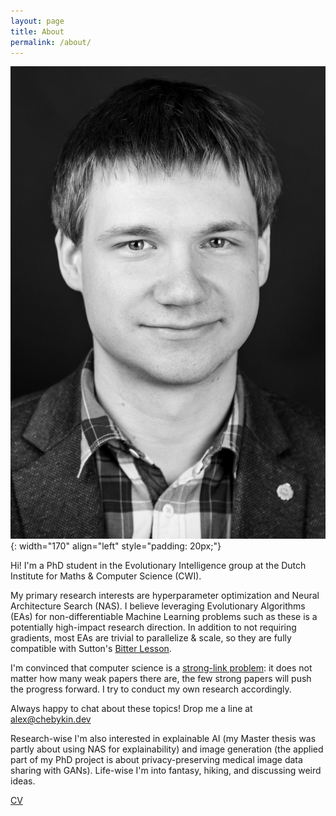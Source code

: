 ```yaml
---
layout: page
title: About
permalink: /about/
---
```


<!-- {: .center} -->
![me](me.jpg){: width="170" align="left" style="padding: 20px;"}

Hi! I'm a PhD student in the Evolutionary Intelligence group at the Dutch Institute for Maths & Computer Science (CWI). 

My primary research interests are hyperparameter optimization and Neural Architecture Search (NAS). I believe leveraging Evolutionary Algorithms (EAs) for non-differentiable Machine Learning problems such as these is a potentially high-impact research direction. In addition to not requiring gradients, most EAs are trivial to parallelize & scale, so they are fully compatible with Sutton's [Bitter Lesson](http://www.incompleteideas.net/IncIdeas/BitterLesson.html).

I'm convinced that computer science is a [strong-link problem](https://www.experimental-history.com/p/science-is-a-strong-link-problem): it does not matter how many weak papers there are, the few strong papers will push the progress forward. I try to conduct my own research accordingly.

Always happy to chat about these topics! Drop me a line at [alex@chebykin.dev](mailto:alex@chebykin.dev)

Research-wise I'm also interested in explainable AI (my Master thesis was partly about using NAS for explainability) and image generation (the applied part of my PhD project is about privacy-preserving medical image data sharing with GANs). Life-wise I'm into fantasy, hiking, and discussing weird ideas. 

[CV](misc/CV_Chebykin.pdf)